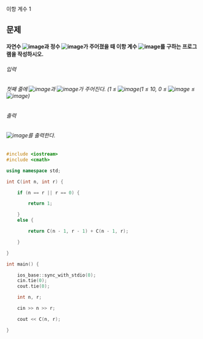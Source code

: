 이항 계수 1
## 문제
#### 자연수 ![image](https://user-images.githubusercontent.com/82014995/172145237-cad948ea-a5f3-460d-b471-d3c2421dc13a.png)과 정수 ![image](https://user-images.githubusercontent.com/82014995/172145294-ae0e9161-52fe-4668-9ac7-c207491ed838.png)가 주어졌을 때 이항 계수 ![image](https://user-images.githubusercontent.com/82014995/172145326-19f2a556-c6c1-4c6e-8787-a38a1c583d1d.png)를 구하는 프로그램을 작성하시오.

###### 입력
###### 첫째 줄에 ![image](https://user-images.githubusercontent.com/82014995/172145251-7f2dfc2e-f0a2-4b57-93a9-7ced60d14396.png)과 ![image](https://user-images.githubusercontent.com/82014995/172145301-db8b846a-78bd-43ca-8519-d6cb9fb61604.png)가 주어진다. (1 ≤ ![image](https://user-images.githubusercontent.com/82014995/172145262-348ec3c3-c943-4086-8dd5-1de8e01e1aca.png)(1 ≤ 10, 0 ≤ ![image](https://user-images.githubusercontent.com/82014995/172145305-ead38f41-fcd9-4b1c-a198-8e5482daaf0a.png) ≤ ![image](https://user-images.githubusercontent.com/82014995/172145273-06eb1cbe-4885-4520-9056-0d12506ef4eb.png))

###### 출력
 
###### ![image](https://user-images.githubusercontent.com/82014995/172145330-3ff4532e-32e7-4f82-bce6-d67d6bb0dc54.png)를 출력한다.

```c++
#include <iostream>
#include <cmath>

using namespace std;

int C(int n, int r) {

	if (n == r || r == 0) {

		return 1;

	}
	else {

		return C(n - 1, r - 1) + C(n - 1, r);

	}

}

int main() {

	ios_base::sync_with_stdio(0);
	cin.tie(0);
	cout.tie(0);

	int n, r;

	cin >> n >> r;

	cout << C(n, r);

}
```
